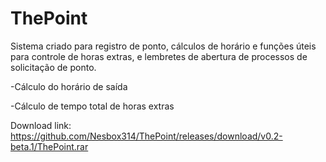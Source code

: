 # ThePoint

Sistema criado para registro de ponto, cálculos de horário e funções úteis para controle de horas extras, e lembretes de abertura de processos de solicitação de ponto.

-Cálculo do horário de saída

-Cálculo de tempo total de horas extras

Download link: https://github.com/Nesbox314/ThePoint/releases/download/v0.2-beta.1/ThePoint.rar
